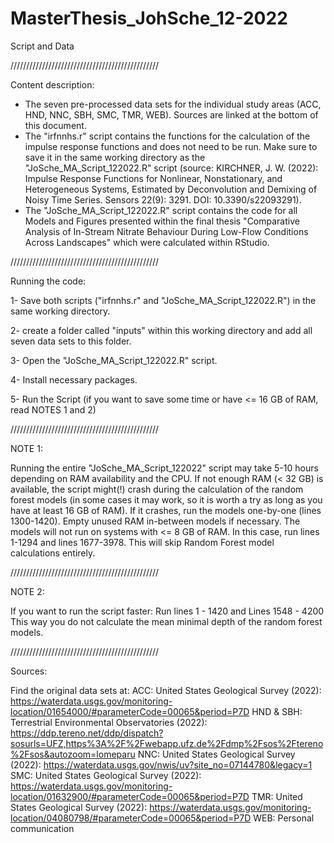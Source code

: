 # MasterThesis_JohSche_12-2022
Script and Data

///////////////////////////////////////////////

Content description:

- The seven pre-processed data sets for the individual study areas (ACC, HND, NNC, SBH, SMC, TMR, WEB). Sources are linked at the bottom of this document. 
- The "irfnnhs.r" script contains the functions for the calculation of the impulse response functions and does not need to be run. Make sure to save it in the same working directory as the "JoSche_MA_Script_122022.R" script (source: KIRCHNER, J. W. (2022): Impulse Response Functions for Nonlinear, Nonstationary, and Heterogeneous Systems, Estimated by Deconvolution and Demixing of Noisy Time Series. Sensors 22(9): 3291. DOI: 10.3390/s22093291).
- The "JoSche_MA_Script_122022.R" script contains the code for all Models and Figures presented within the final thesis "Comparative Analysis of In-Stream Nitrate Behaviour During Low-Flow Conditions Across Landscapes" which were calculated within RStudio. 

///////////////////////////////////////////////

Running the code:

1- Save both scripts ("irfnnhs.r" and "JoSche_MA_Script_122022.R") in the same working directory.

2- create a folder called "inputs" within this working directory and add all seven data sets to this folder.

3- Open the "JoSche_MA_Script_122022.R" script.

4- Install necessary packages.

5- Run the Script (if you want to save some time or have <= 16 GB of RAM, read NOTES 1 and 2)

///////////////////////////////////////////////

NOTE 1:

Running the entire "JoSche_MA_Script_122022" script may take 5-10 hours depending on RAM availability and the CPU. If not enough RAM (< 32 GB) is available, the script might(!) crash during the calculation of the random forest models (in some cases it may work, so it is worth a try as long as you have at least 16 GB of RAM). If it crashes, run the models one-by-one (lines 1300-1420). Empty unused RAM in-between models if necessary. 
The models will not run on systems with <= 8 GB of RAM. In this case, run lines 1-1294 and lines 1677-3978. This will skip Random Forest model calculations entirely.

///////////////////////////////////////////////

NOTE 2:

If you want to run the script faster: 
Run lines 1 - 1420
and Lines 1548 - 4200
This way you do not calculate the mean minimal depth of the random forest models.

///////////////////////////////////////////////

Sources:

Find the original data sets at:
ACC: United States Geological Survey (2022): https://waterdata.usgs.gov/monitoring-location/01654000/#parameterCode=00065&period=P7D
HND & SBH: Terrestrial Environmental Observatories (2022): https://ddp.tereno.net/ddp/dispatch?sosurls=UFZ,https%3A%2F%2Fwebapp.ufz.de%2Fdmp%2Fsos%2Ftereno%2Fsos&autozoom=lomeparu
NNC: United States Geological Survey (2022): https://waterdata.usgs.gov/nwis/uv?site_no=07144780&legacy=1
SMC: United States Geological Survey (2022): https://waterdata.usgs.gov/monitoring-location/01632900/#parameterCode=00065&period=P7D
TMR: United States Geological Survey (2022): https://waterdata.usgs.gov/monitoring-location/04080798/#parameterCode=00065&period=P7D
WEB: Personal communication


